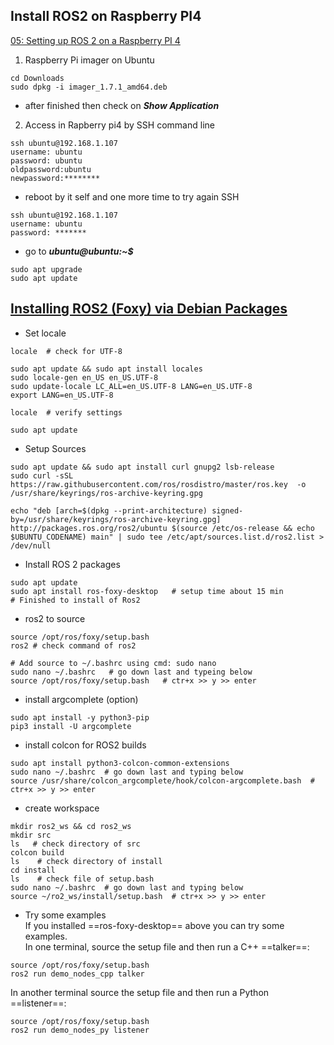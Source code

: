 ## Install ROS2 on Raspberry PI4
[05: Setting up ROS 2 on a Raspberry PI 4](https://www.youtube.com/watch?v=eCknRpMj9uc)<br>
1. Raspberry Pi imager on Ubuntu
```
cd Downloads
sudo dpkg -i imager_1.7.1_amd64.deb
```
- after finished then check on ***Show Application***
2. Access in Rapberry pi4 by SSH command line
```
ssh ubuntu@192.168.1.107
username: ubuntu
password: ubuntu
oldpassword:ubuntu
newpassword:********
```
- reboot by it self and one more time to try again SSH
```
ssh ubuntu@192.168.1.107
username: ubuntu
password: *******
```
- go to ***ubuntu@ubuntu:~$***
```
sudo apt upgrade
sudo apt update
```

## [Installing ROS2 (Foxy) via Debian Packages](https://docs.ros.org/en/foxy/Installation/Ubuntu-Install-Debians.html)
- Set locale
```
locale  # check for UTF-8

sudo apt update && sudo apt install locales
sudo locale-gen en_US en_US.UTF-8
sudo update-locale LC_ALL=en_US.UTF-8 LANG=en_US.UTF-8
export LANG=en_US.UTF-8

locale  # verify settings

sudo apt update
```
- Setup Sources
```
sudo apt update && sudo apt install curl gnupg2 lsb-release
sudo curl -sSL https://raw.githubusercontent.com/ros/rosdistro/master/ros.key  -o /usr/share/keyrings/ros-archive-keyring.gpg
```
```
echo "deb [arch=$(dpkg --print-architecture) signed-by=/usr/share/keyrings/ros-archive-keyring.gpg] http://packages.ros.org/ros2/ubuntu $(source /etc/os-release && echo $UBUNTU_CODENAME) main" | sudo tee /etc/apt/sources.list.d/ros2.list > /dev/null
```
- Install ROS 2 packages
```
sudo apt update
sudo apt install ros-foxy-desktop   # setup time about 15 min
# Finished to install of Ros2
```
* ros2 to source
```
source /opt/ros/foxy/setup.bash
ros2 # check command of ros2

# Add source to ~/.bashrc using cmd: sudo nano
sudo nano ~/.bashrc   # go down last and typeing below 
source /opt/ros/foxy/setup.bash   # ctr+x >> y >> enter
```
- install argcomplete (option)
```
sudo apt install -y python3-pip
pip3 install -U argcomplete
```
- install colcon for ROS2 builds
```
sudo apt install python3-colcon-common-extensions
sudo nano ~/.bashrc  # go down last and typing below 
source /usr/share/colcon_argcomplete/hook/colcon-argcomplete.bash  # ctr+x >> y >> enter
```
- create workspace
```
mkdir ros2_ws && cd ros2_ws
mkdir src
ls   # check directory of src
colcon build
ls    # check directory of install
cd install
ls    # check file of setup.bash
sudo nano ~/.bashrc  # go down last and typing below 
source ~/ro2_ws/install/setup.bash  # ctr+x >> y >> enter 

```
- Try some examples <br>
If you installed ==ros-foxy-desktop== above you can try some examples. <br>
In one terminal, source the setup file and then run a C++ ==talker==:
```
source /opt/ros/foxy/setup.bash
ros2 run demo_nodes_cpp talker
```
In another terminal source the setup file and then run a Python ==listener==:
```
source /opt/ros/foxy/setup.bash
ros2 run demo_nodes_py listener
```

